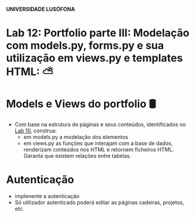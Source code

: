 **UNIVERSIDADE LUSÓFONA**

# Lab 12: Portfolio parte III: Modelação com models.py, forms.py e sua utilização em views.py e templates HTML:  ⛅

# Models e Views do portfolio 🛢
* Com base na estrutura de páginas e seus conteúdos, identificados no [Lab 10](https://github.com/ULHT-PW/pw-lab10/blob/main/README.md#4-estrutura-), construa:
    * em models.py a modelação dos elementos
    * em views.py as funções que interajam com a base de dados, renderizam conteúdos nos HTML e retornem ficheiros HTML. Garanta que existem relações entre tabelas.

# Autenticação
* implenente a autenticação
* Só utilizador autenticado poderá editar as páginas cadeiras, projetos, etc.
